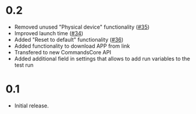 # 0.2

- Removed unused "Physical device" functionality ([#35](https://github.com/JoeSSS/calabash-launcher/pull/35))
- Improved launch time ([#34](https://github.com/JoeSSS/calabash-launcher/pull/34))
- Added "Reset to default" functionality ([#36](https://github.com/JoeSSS/calabash-launcher/pull/36))
- Added functionality to download APP from link
- Transfered to new CommandsCore API
- Added additional field in settings that allows to add run variables to the test run

# 0.1

- Initial release.
